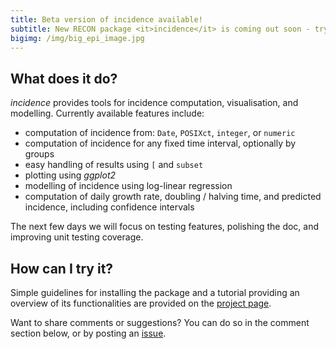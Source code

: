 ```yaml
---
title: Beta version of incidence available!
subtitle: New RECON package <it>incidence</it> is coming out soon - try the beta version.
bigimg: /img/big_epi_image.jpg
---
```



## What does it do?

*incidence* provides tools for incidence computation, visualisation, and modelling.
Currently available features include:

- computation of incidence from: `Date`, `POSIXct`, `integer`, or `numeric`
- computation of incidence for any fixed time interval, optionally by groups
- easy handling of results using `[` and `subset`
- plotting using *ggplot2*
- modelling of incidence using log-linear regression
- computation of daily growth rate, doubling / halving time, and predicted incidence, including confidence intervals


The next few days we will focus on testing features, polishing the doc, and improving unit testing coverage.


## How can I try it?

Simple guidelines for installing the package and a tutorial providing an overview of its functionalities are provided on the [project page](http://github.com/reconhub/incidence).

Want to share comments or suggestions? You can do so in the comment section below, or by posting an [issue](http://github.com/reconhub/incidence/issues).